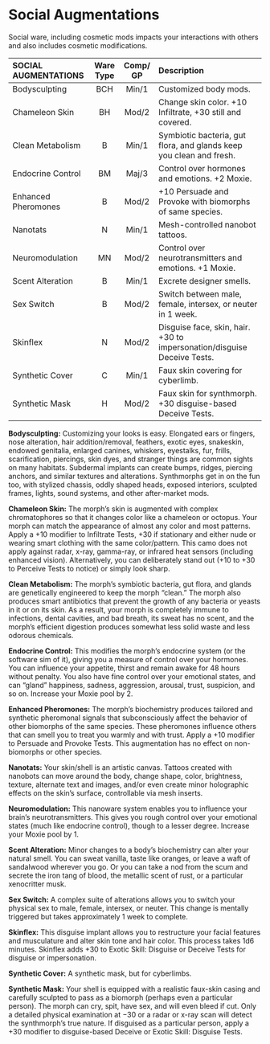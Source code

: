 # Social Augmentations

Social ware, including cosmetic mods impacts your interactions with others and also includes cosmetic modifications.

<!--order-->
| SOCIAL AUGMENTATIONS | Ware Type | Comp/<wbr>GP | Description                                                             |
| :------------------- | :-------: | :----------: | :---------------------------------------------------------------------- |
| Bodysculpting        |    BCH    |    Min/1     | Customized body mods.                                                   |
| Chameleon Skin       |    BH     |    Mod/2     | Change skin color. +10 Infiltrate, +30 still and covered.               |
| Clean Metabolism     |     B     |    Min/1     | Symbiotic bacteria, gut flora, and glands keep you clean and fresh.     |
| Endocrine Control    |    BM     |    Maj/3     | Control over hormones and emotions. +2 Moxie.                           |
| Enhanced Pheromones  |     B     |    Mod/2     | +10 Persuade and Provoke with biomorphs of same species.                |
| Nanotats             |     N     |    Min/1     | Mesh-controlled nanobot tattoos.                                        |
| Neuromodulation      |    MN     |    Mod/2     | Control over neurotransmitters and emotions. +1 Moxie.                  |
| Scent Alteration     |     B     |    Min/1     | Excrete designer smells.                                                |
| Sex Switch           |     B     |    Mod/2     | Switch between male, female, intersex, or neuter in 1 week.             |
| Skinflex             |     N     |    Mod/2     | Disguise face, skin, hair. +30 to impersonation/disguise Deceive Tests. |
| Synthetic Cover      |     C     |    Min/1     | Faux skin covering for cyberlimb.                                       |
| Synthetic Mask       |     H     |    Mod/2     | Faux skin for synthmorph. +30 disguise-based Deceive Tests.             |

<!--order-->
**Bodysculpting:** Customizing your looks is easy. Elongated ears or fingers, nose alteration, hair addition/removal, feathers, exotic eyes, snakeskin, endowed genitalia, enlarged canines, whiskers, eyestalks, fur, frills, scarification, piercings, skin dyes, and stranger things are common sights on many habitats. Subdermal implants can create bumps, ridges, piercing anchors, and similar textures and alterations. Synthmorphs get in on the fun too, with stylized chassis, oddly shaped heads, exposed interiors, sculpted frames, lights, sound systems, and other after-market mods.

**Chameleon Skin:** The morph’s skin is augmented with complex chromatophores so that it changes color like a chameleon or octopus. Your morph can match the appearance of almost any color and most patterns. Apply a +10 modifier to Infiltrate Tests, +30 if stationary and either nude or wearing smart clothing with the same color/pattern. This camo does not apply against radar, x-ray, gamma-ray, or infrared heat sensors (including enhanced vision). Alternatively, you can deliberately stand out (+10 to +30 to Perceive Tests to notice) or simply look sharp.

**Clean Metabolism:** The morph’s symbiotic bacteria, gut flora, and glands are genetically engineered to keep the morph “clean.” The morph also produces smart antibiotics that prevent the growth of any bacteria or yeasts in it or on its skin. As a result, your morph is completely immune to infections, dental cavities, and bad breath, its sweat has no scent, and the morph’s efficient digestion produces somewhat less solid waste and less odorous chemicals.

**Endocrine Control:** This modifies the morph’s endocrine system (or the software sim of it), giving you a measure of control over your hormones. You can influence your appetite, thirst and remain awake for 48 hours without penalty. You also have fine control over your emotional states, and can “gland” happiness, sadness, aggression, arousal, trust, suspicion, and so on. Increase your Moxie pool by 2.

**Enhanced Pheromones:** The morph’s biochemistry produces tailored and synthetic pheromonal signals that subconsciously affect the behavior of other biomorphs of the same species. These pheromones influence others that can smell you to treat you warmly and with trust. Apply a +10 modifier to Persuade and Provoke Tests. This augmentation has no effect on non-biomorphs or other species.

**Nanotats:** Your skin/shell is an artistic canvas. Tattoos created with nanobots can move around the body, change shape, color, brightness, texture, alternate text and images, and/or even create minor holographic effects on the skin’s surface, controllable via mesh inserts.

**Neuromodulation:** This nanoware system enables you to influence your brain’s neurotransmitters. This gives you rough control over your emotional states (much like endocrine control), though to a lesser degree. Increase your Moxie pool by 1.

**Scent Alteration:** Minor changes to a body’s biochemistry can alter your natural smell. You can sweat vanilla, taste like oranges, or leave a waft of sandalwood wherever you go. Or you can take a nod from the scum and secrete the iron tang of blood, the metallic scent of rust, or a particular xenocritter musk.

**Sex Switch:** A complex suite of alterations allows you to switch your physical sex to male, female, intersex, or neuter. This change is mentally triggered but takes approximately 1 week to complete.

**Skinflex:** This disguise implant allows you to restructure your facial features and musculature and alter skin tone and hair color. This process takes 1d6 minutes. Skinflex adds +30 to Exotic Skill: Disguise or Deceive Tests for disguise or impersonation.

**Synthetic Cover:** A synthetic mask, but for cyberlimbs.

**Synthetic Mask:** Your shell is equipped with a realistic faux-skin casing and carefully sculpted to pass as a biomorph (perhaps even a particular person). The morph can cry, spit, have sex, and will even bleed if cut. Only a detailed physical examination at −30 or a radar or x-ray scan will detect the synthmorph’s true nature. If disguised as a particular person, apply a +30 modifier to disguise-based Deceive or Exotic Skill: Disguise Tests.

<!--order-end-->
